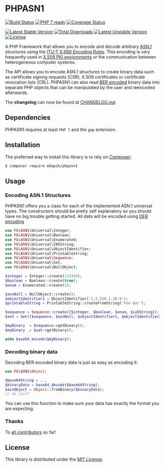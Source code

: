 PHPASN1
=======

[![Build Status](https://secure.travis-ci.org/Adapik/PHPASN1.png?branch=master)](http://travis-ci.org/Adapik/PHPASN1)
[![PHP 7 ready](http://php7ready.timesplinter.ch/Adapik/PHPASN1/badge.svg)](https://travis-ci.org/Adapik/PHPASN1)
[![Coverage Status](https://coveralls.io/repos/Adapik/PHPASN1/badge.svg?branch=master&service=github)](https://coveralls.io/github/Adapik/PHPASN1?branch=master)

[![Latest Stable Version](https://poser.pugx.org/Adapik/phpasn1/v/stable.png)](https://packagist.org/packages/Adapik/phpasn1)
[![Total Downloads](https://poser.pugx.org/Adapik/phpasn1/downloads.png)](https://packagist.org/packages/Adapik/phpasn1)
[![Latest Unstable Version](https://poser.pugx.org/Adapik/phpasn1/v/unstable.png)](https://packagist.org/packages/Adapik/phpasn1)
[![License](https://poser.pugx.org/Adapik/phpasn1/license.png)](https://packagist.org/packages/Adapik/phpasn1)

A PHP Framework that allows you to encode and decode arbitrary [ASN.1][3] structures
using the [ITU-T X.690 Encoding Rules][4].
This encoding is very frequently used in [X.509 PKI environments][5] or the communication between heterogeneous computer systems.

The API allows you to encode ASN.1 structures to create binary data such as certificate
signing requests (CSR), X.509 certificates or certificate revocation lists (CRL).
PHPASN1 can also read [BER encoded][6] binary data into separate PHP objects that can be manipulated by the user and reencoded afterwards.

The **changelog** can now be found at [CHANGELOG.md](CHANGELOG.md).

## Dependencies

PHPASN1 requires at least `PHP 7` and the `gmp` extension.

## Installation

The preferred way to install this library is to rely on [Composer][2]:

```bash
$ composer require Adapik/phpasn1
```

## Usage

### Encoding ASN.1 Structures

PHPASN1 offers you a class for each of the implemented ASN.1 universal types.
The constructors should be pretty self explanatory so you should have no big trouble getting started.
All data will be encoded using [DER encoding][8]

```php
use FG\ASN1\Universal\Integer;
use FG\ASN1\Universal\Boolean;
use FG\ASN1\Universal\Enumerated;
use FG\ASN1\Universal\IA5String;
use FG\ASN1\Universal\ObjectIdentifier;
use FG\ASN1\Universal\PrintableString;
use FG\ASN1\Universal\Sequence;
use FG\ASN1\Universal\Set;
use FG\ASN1\Universal\NullObject;

$integer = Integer::create(123456);        
$boolean = Boolean::create(true);
$enum = Enumerated::create(1);

$asnNull = NullObject::create();
$objectIdentifier1 = ObjectIdentifier('1.2.250.1.16.9');
$printableString = PrintableString::createFromString('Foo bar');

$sequence = Sequence::create([$integer, $boolean, $enum, $ia5String]);
$set = Set([$sequence, $asnNull, $objectIdentifier1, $objectIdentifier2, $printableString]);

$myBinary  = $sequence->getBinary();
$myBinary .= $set->getBinary();

echo base64_encode($myBinary);
```

### Decoding binary data

Decoding BER encoded binary data is just as easy as encoding it:

```php
use FG\ASN1\Object;

$base64String = ...
$binaryData = base64_decode($base64String);        
$asnObject = Object::fromBinary($binaryData);
// do stuff
```

You can use this function to make sure your data has exactly the format you are expecting.

### Thanks

To [all contributors][1] so far!

## License

This library is distributed under the [MIT License](LICENSE).

[1]: https://github.com/Adapik/PHPASN1/graphs/contributors
[2]: https://getcomposer.org/
[3]: http://www.itu.int/ITU-T/asn1/
[4]: http://www.itu.int/ITU-T/recommendations/rec.aspx?rec=x.690
[5]: http://en.wikipedia.org/wiki/X.509
[6]: http://en.wikipedia.org/wiki/X.690#BER_encoding
[7]: http://php.net/manual/en/book.curl.php
[8]: http://en.wikipedia.org/wiki/X.690#DER_encoding
[9]: https://styleci.io
[10]: https://coveralls.io/github/Adapik/PHPASN1
[11]: https://github.com/Adapik/PHPASN1/blob/master/tests/ASN1/TemplateParserTest.php#L16
[12]: https://groups.google.com/d/forum/phpasn1
